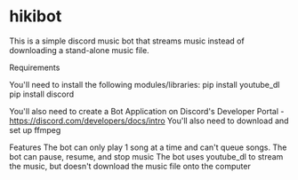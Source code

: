 # hikibot
This is a simple discord music bot that streams music instead of downloading a stand-alone music file.

Requirements

You'll need to install the following modules/libraries:
pip install youtube_dl
pip install discord

You'll also need to create a Bot Application on Discord's Developer Portal - https://discord.com/developers/docs/intro
You'll also need to download and set up ffmpeg

Features
The bot can only play 1 song at a time and can't queue songs.
The bot can pause, resume, and stop music
The bot uses youtube_dl to stream the music, but doesn't download the music file onto the computer






